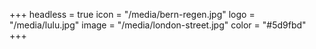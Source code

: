 +++
headless = true
icon = "/media/bern-regen.jpg"
logo = "/media/lulu.jpg"
image = "/media/london-street.jpg"
color = "#5d9fbd"
+++
